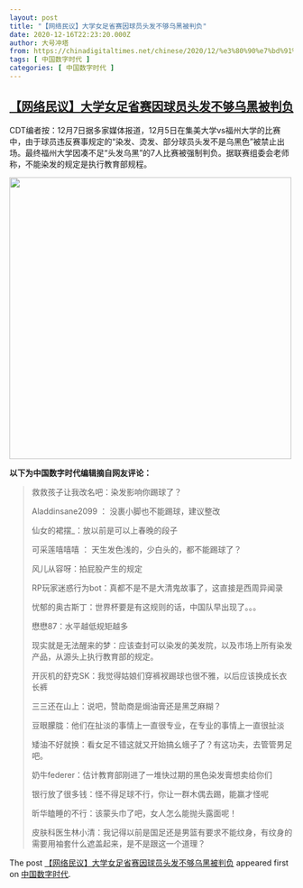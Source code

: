 ```yaml
---
layout: post
title: "【网络民议】大学女足省赛因球员头发不够乌黑被判负"
date: 2020-12-16T22:23:20.000Z
author: 大号冲塔
from: https://chinadigitaltimes.net/chinese/2020/12/%e3%80%90%e7%bd%91%e7%bb%9c%e6%b0%91%e8%ae%ae%e3%80%91%e5%a4%a7%e5%ad%a6%e5%a5%b3%e8%b6%b3%e7%9c%81%e8%b5%9b%e5%9b%a0%e7%90%83%e5%91%98%e5%a4%b4%e5%8f%91%e4%b8%8d%e5%a4%9f%e4%b9%8c%e9%bb%91%e8%a2%ab/
tags: [ 中国数字时代 ]
categories: [ 中国数字时代 ]
---
```

<!--1608157400000-->
[【网络民议】大学女足省赛因球员头发不够乌黑被判负](https://chinadigitaltimes.net/chinese/2020/12/%e3%80%90%e7%bd%91%e7%bb%9c%e6%b0%91%e8%ae%ae%e3%80%91%e5%a4%a7%e5%ad%a6%e5%a5%b3%e8%b6%b3%e7%9c%81%e8%b5%9b%e5%9b%a0%e7%90%83%e5%91%98%e5%a4%b4%e5%8f%91%e4%b8%8d%e5%a4%9f%e4%b9%8c%e9%bb%91%e8%a2%ab/)
------

<div>
<p>CDT编者按：12月7日据多家媒体报道，12月5日在集美大学vs福州大学的比赛中，由于球员违反赛事规定的“染发、烫发、部分球员头发不是乌黑色”被禁止出场。最终福州大学因凑不足“头发乌黑”的7人比赛被强制判负。据联赛组委会老师称，不能染发的规定是执行教育部规程。</p><p><img src="https://chinadigitaltimes.net/chinese/files/2020/12/不够乌黑.png" width="500" class="aligncenter" /></p><p><strong>以下为中国数字时代编辑摘自网友评论：</strong></p><blockquote><p>救救孩子让我改名吧：染发影响你踢球了？</p><p>Aladdinsane2099 ： 没裹小脚也不能踢球，建议整改</p><p>仙女的裙摆_：放以前是可以上春晚的段子</p><p>可采莲嘻嘻嘻 ： 天生发色浅的，少白头的，都不能踢球了？</p><p>风儿从容呀：拍屁股产生的规定</p><p>RP玩家迷惑行为bot：真都不是不是大清鬼故事了，这直接是西周异闻录</p><p>忧郁的奥古斯丁：世界杯要是有这规则的话，中国队早出现了。。。</p><p>懋懋87：水平越低规矩越多</p><p>现实就是无法醒来的梦：应该查封可以染发的美发院，以及市场上所有染发产品，从源头上执行教育部的规定。</p><p>开灰机的舒克SK：我觉得姑娘们穿裤衩踢球也很不雅，以后应该换成长衣长裤</p><p>三三还在山上：说吧，赞助商是焗油膏还是黑芝麻糊？</p><p>豆眼朦胧：他们在扯淡的事情上一直很专业，在专业的事情上一直很扯淡</p><p>矮油不好就换：看女足不错这就又开始搞幺蛾子了？有这功夫，去管管男足吧。</p><p>奶牛federer：估计教育部刚进了一堆快过期的黑色染发膏想卖给你们</p><p>银行放了很多钱：怪不得足球不行，你让一群木偶去踢，能赢才怪呢</p><p>昕华瞌睡的不行：该蒙头巾了吧，女人怎么能抛头露面呢！</p><p>皮肤科医生林小清：我记得以前是国足还是男篮有要求不能纹身，有纹身的需要用袖套什么遮盖起来，是不是跟这一个道理？</p></blockquote><p>The post <a rel="nofollow" href="https://chinadigitaltimes.net/chinese/2020/12/%e3%80%90%e7%bd%91%e7%bb%9c%e6%b0%91%e8%ae%ae%e3%80%91%e5%a4%a7%e5%ad%a6%e5%a5%b3%e8%b6%b3%e7%9c%81%e8%b5%9b%e5%9b%a0%e7%90%83%e5%91%98%e5%a4%b4%e5%8f%91%e4%b8%8d%e5%a4%9f%e4%b9%8c%e9%bb%91%e8%a2%ab/">【网络民议】大学女足省赛因球员头发不够乌黑被判负</a> appeared first on <a rel="nofollow" href="https://chinadigitaltimes.net/chinese">中国数字时代</a>.</p>
</div>
